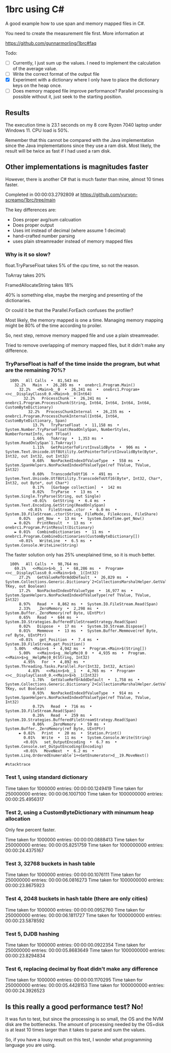 ﻿# 1brc using C#

A good example how to use span and memory mapped files in C#.

You need to create the measurement file first. More information at

https://github.com/gunnarmorling/1brc#faq


Todo: 
- [ ] Currently, I just sum up the values. I need to implement the calculation of the average value.
- [ ] Write the correct format of the output file
- [x] Experiment with a dictionary where I only have to place the dictionary keys on the heap once.
- [ ] Does memory mapped file improve performance? Parallel processing is possible without it, just seek to the starting position.

## Results

The execution time is 23.1 seconds on my 8 core Ryzen 7040 laptop under Windows 11. CPU load is 50%.

Remember that this cannot be compared with the Java implementation since the Java implementations since they use a ram disk. 
Most likely, the result will be twice as fast if I had used a ram disk.

## Other implementations is magnitudes faster

However, there is another C# that is much faster than mine, almost 10 times faster.

Completed in 00:00:03.2792809 at https://github.com/yurvon-screamo/1brc/tree/main

The key differences are:
- Does proper avg/sum calcuation
- Does proper output
- Uses int instead of decimal (where assume 1 decimal)
- hand-crafted number parsing
- uses plain streamreader instead of memory mapped files

### Why is it so slow?

float.TryParseFloat takes 5% of the cpu time, so not the reason.

ToArray takes 20%

FramedAllocateString takes 18%

40% is something else, maybe the merging and presenting of the dictionaries.

Or could it be that the Parallel.ForEach confuses the profiler?

Most likely, the memory mapped is one a time. Managing memory mapping might be 80% of the time according to proiler.

So, next step, remove memory mapped file and use a plain streamreader.

Tried to remove overlapping of memory mapped files, but it didn't make any difference.

### TryParseFloat is half of the time inside the program, but what are the remaining 70%?

```
  100%   All Calls  •  81,543 ms
    32.2%   Main  •  26,285 ms  •  onebrc1.Program.Main()
      32.2%   <Main>b__0  •  26,241 ms  •  onebrc1.Program+<>c__DisplayClass0_0.<Main>b__0(Int64)
        32.2%   ProcessChunk  •  26,241 ms  •  onebrc1.Program.ProcessChunk(String, Int64, Int64, Int64, Int64, CustomByteDictionary)
          32.2%   ProcessChunkInternal  •  26,235 ms  •  onebrc1.Program.ProcessChunkInternal(Int64, Int64, CustomByteDictionary, Span)
            13.7%   TryParseFloat  •  11,158 ms  •  System.Number.TryParseFloat(ReadOnlySpan, NumberStyles, NumberFormatInfo, out TFloat)
            1.66%   ToArray  •  1,353 ms  •  System.ReadOnlySpan`1.ToArray()
            1.11%   GetPointerToFirstInvalidByte  •  906 ms  •  System.Text.Unicode.Utf8Utility.GetPointerToFirstInvalidByte(Byte*, Int32, out Int32, out Int32)
            0.68%   NonPackedIndexOfValueType  •  558 ms  •  System.SpanHelpers.NonPackedIndexOfValueType(ref TValue, TValue, Int32)
            0.60%   TranscodeToUtf16  •  491 ms  •  System.Text.Unicode.Utf8Utility.TranscodeToUtf16(Byte*, Int32, Char*, Int32, out Byte*, out Char*)
            0.17%   [Garbage collection]  •  142 ms
            0.02%   TryParse  •  13 ms  •  System.Single.TryParse(String, out Single)
            <0.01%   GetString  •  6.4 ms  •  System.Text.Encoding.GetString(ReadOnlySpan)
          <0.01%   FileStream..ctor  •  6.0 ms  •  System.IO.FileStream..ctor(String, FileMode, FileAccess, FileShare)
      0.02%   get_Now  •  13 ms  •  System.DateTime.get_Now()
    ► 0.02%   PrintResult  •  13 ms  •  onebrc1.Program.PrintResult(Dictionary)
    ► 0.01%   CombineDictionaries  •  11 ms  •  onebrc1.Program.CombineDictionaries(CustomByteDictionary[])
      <0.01%   WriteLine  •  6.5 ms  •  System.Console.WriteLine(String)
```

The faster solution only has 25% unexplained time, so it is much better.

```
  100%   All Calls  •  98,764 ms
    69.1%   <<Main>$>b__1  •  68,286 ms  •  Program+<>c__DisplayClass0_0.<<Main>$>b__1(Int32)
      27.2%   GetValueRefOrAddDefault  •  26,829 ms  •  System.Collections.Generic.Dictionary`2+CollectionsMarshalHelper.GetValueRefOrAddDefault(Dictionary, TKey, out Boolean)
      17.2%   NonPackedIndexOfValueType  •  16,977 ms  •  System.SpanHelpers.NonPackedIndexOfValueType(ref TValue, TValue, Int32)
      8.97%   Read  •  8,862 ms  •  System.IO.FileStream.Read(Span)
      2.33%   _ZeroMemory  •  2,298 ms  •  System.Buffer._ZeroMemory(ref Byte, UIntPtr)
      0.65%   Read  •  644 ms  •  System.IO.Strategies.BufferedFileStreamStrategy.Read(Span)
      0.02%   Dispose  •  17 ms  •  System.IO.Stream.Dispose()
      0.01%   Memmove  •  13 ms  •  System.Buffer.Memmove(ref Byte, ref Byte, UIntPtr)
      <0.01%   get_Position  •  7.4 ms  •  System.IO.FileStream.get_Position()
    5.00%   <Main>$  •  4,942 ms  •  Program.<Main>$(String[])
      5.00%   <<Main>$>g__HelpMe|0_0  •  4,935 ms  •  Program.<<Main>$>g__HelpMe|0_0(String, Int32)
        4.95%   For  •  4,892 ms  •  System.Threading.Tasks.Parallel.For(Int32, Int32, Action)
          4.83%   <<Main>$>b__1  •  4,765 ms  •  Program+<>c__DisplayClass0_0.<<Main>$>b__1(Int32)
            1.78%   GetValueRefOrAddDefault  •  1,758 ms  •  System.Collections.Generic.Dictionary`2+CollectionsMarshalHelper.GetValueRefOrAddDefault(Dictionary, TKey, out Boolean)
            0.93%   NonPackedIndexOfValueType  •  914 ms  •  System.SpanHelpers.NonPackedIndexOfValueType(ref TValue, TValue, Int32)
            0.72%   Read  •  716 ms  •  System.IO.FileStream.Read(Span)
            0.26%   Read  •  259 ms  •  System.IO.Strategies.BufferedFileStreamStrategy.Read(Span)
            0.06%   _ZeroMemory  •  59 ms  •  System.Buffer._ZeroMemory(ref Byte, UIntPtr)
      ► 0.02%   Print  •  20 ms  •  Station.Print()
        0.01%   Write  •  11 ms  •  System.Console.Write(String)
        <0.01%   set_OutputEncoding  •  6.7 ms  •  System.Console.set_OutputEncoding(Encoding)
        <0.01%   MoveNext  •  6.2 ms  •  System.Linq.OrderedEnumerable`1+<GetEnumerator>d__19.MoveNext()

#stacktrace
```

### Test 1, using standard dictionary

Time taken for 1000000 entries: 00:00:00.1249419
Time taken for 250000000 entries: 00:00:06.1007100
Time taken for 1000000000 entries: 00:00:25.4956317

### Test 2, using a CustomByteDictionary with minumum heap allocation 

Only few percent faster.

Time taken for 1000000 entries: 00:00:00.0888413
Time taken for 250000000 entries: 00:00:05.8251759
Time taken for 1000000000 entries: 00:00:24.4375167

### Test 3, 32768 buckets in hash table

Time taken for 1000000 entries: 00:00:00.1076111
Time taken for 250000000 entries: 00:00:06.0816273
Time taken for 1000000000 entries: 00:00:23.8675923

### Test 4, 2048 buckets in hash table (there are only cities)

Time taken for 1000000 entries: 00:00:00.0952760
Time taken for 250000000 entries: 00:00:06.1811727
Time taken for 1000000000 entries: 00:00:23.5878592

### Test 5, DJDB hashing

Time taken for 1000000 entries: 00:00:00.0922354
Time taken for 250000000 entries: 00:00:05.8683649
Time taken for 1000000000 entries: 00:00:23.8294834

### Test 6, replacing decimal by float didn't make any difference

Time taken for 1000000 entries: 00:00:00.1170295
Time taken for 250000000 entries: 00:00:05.4428153
Time taken for 1000000000 entries: 00:00:24.3926523

## Is this really a good performance test? No!

It was fun to test, but since the processing is so small, the OS and the NVM disk are the bottlenecks. 
The amount of processing needed by the OS+disk is at least 10 times larger than it takes to parse and sum the values.

So, if you have a lousy result on this test, I wonder what programming language you are using.

